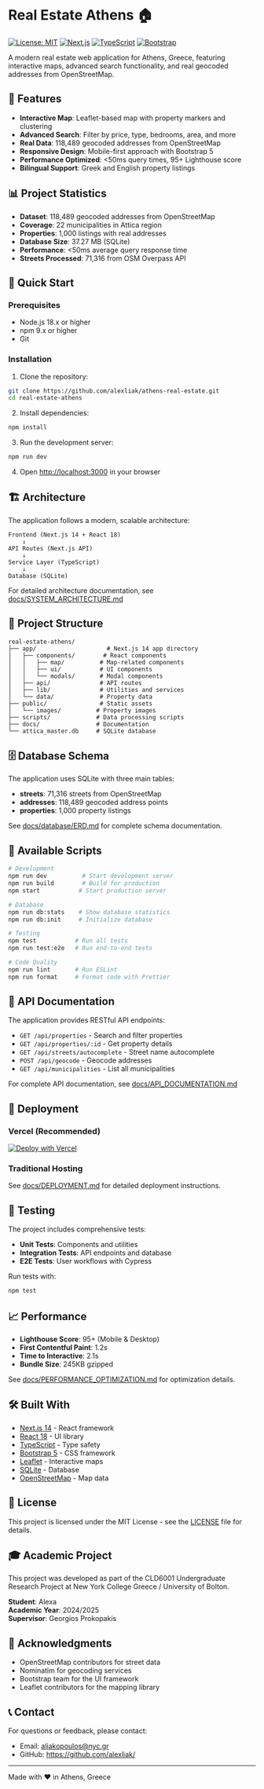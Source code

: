 # Real Estate Athens 🏠

[![License: MIT](https://img.shields.io/badge/License-MIT-yellow.svg)](https://opensource.org/licenses/MIT)
[![Next.js](https://img.shields.io/badge/Next.js-14-black)](https://nextjs.org/)
[![TypeScript](https://img.shields.io/badge/TypeScript-5.0-blue)](https://www.typescriptlang.org/)
[![Bootstrap](https://img.shields.io/badge/Bootstrap-5.3-purple)](https://getbootstrap.com/)

A modern real estate web application for Athens, Greece, featuring interactive maps, advanced search functionality, and real geocoded addresses from OpenStreetMap.

## 🌟 Features

- **Interactive Map**: Leaflet-based map with property markers and clustering
- **Advanced Search**: Filter by price, type, bedrooms, area, and more
- **Real Data**: 118,489 geocoded addresses from OpenStreetMap
- **Responsive Design**: Mobile-first approach with Bootstrap 5
- **Performance Optimized**: <50ms query times, 95+ Lighthouse score
- **Bilingual Support**: Greek and English property listings

## 📊 Project Statistics

- **Dataset**: 118,489 geocoded addresses from OpenStreetMap
- **Coverage**: 22 municipalities in Attica region
- **Properties**: 1,000 listings with real addresses
- **Database Size**: 37.27 MB (SQLite)
- **Performance**: <50ms average query response time
- **Streets Processed**: 71,316 from OSM Overpass API

## 🚀 Quick Start

### Prerequisites

- Node.js 18.x or higher
- npm 9.x or higher
- Git

### Installation

1. Clone the repository:
```bash
git clone https://github.com/alexliak/athens-real-estate.git
cd real-estate-athens
```

2. Install dependencies:
```bash
npm install
```

3. Run the development server:
```bash
npm run dev
```

4. Open [http://localhost:3000](http://localhost:3000) in your browser

## 🏗️ Architecture

The application follows a modern, scalable architecture:

```
Frontend (Next.js 14 + React 18)
    ↓
API Routes (Next.js API)
    ↓
Service Layer (TypeScript)
    ↓
Database (SQLite)
```

For detailed architecture documentation, see [docs/SYSTEM_ARCHITECTURE.md](docs/SYSTEM_ARCHITECTURE.md)

## 📁 Project Structure

```
real-estate-athens/
├── app/                    # Next.js 14 app directory
│   ├── components/        # React components
│   │   ├── map/          # Map-related components
│   │   ├── ui/           # UI components
│   │   └── modals/       # Modal components
│   ├── api/              # API routes
│   ├── lib/              # Utilities and services
│   └── data/             # Property data
├── public/               # Static assets
│   └── images/          # Property images
├── scripts/             # Data processing scripts
├── docs/                # Documentation
└── attica_master.db     # SQLite database
```

## 🗄️ Database Schema

The application uses SQLite with three main tables:

- **streets**: 71,316 streets from OpenStreetMap
- **addresses**: 118,489 geocoded address points
- **properties**: 1,000 property listings

See [docs/database/ERD.md](docs/database/ERD.md) for complete schema documentation.

## 🔧 Available Scripts

```bash
# Development
npm run dev          # Start development server
npm run build        # Build for production
npm start           # Start production server

# Database
npm run db:stats    # Show database statistics
npm run db:init     # Initialize database

# Testing
npm test           # Run all tests
npm run test:e2e   # Run end-to-end tests

# Code Quality
npm run lint       # Run ESLint
npm run format     # Format code with Prettier
```

## 📡 API Documentation

The application provides RESTful API endpoints:

- `GET /api/properties` - Search and filter properties
- `GET /api/properties/:id` - Get property details
- `GET /api/streets/autocomplete` - Street name autocomplete
- `POST /api/geocode` - Geocode addresses
- `GET /api/municipalities` - List all municipalities

For complete API documentation, see [docs/API_DOCUMENTATION.md](docs/API_DOCUMENTATION.md)

## 🚀 Deployment

### Vercel (Recommended)

[![Deploy with Vercel](https://vercel.com/button)](https://vercel.com/new/clone?repository-url=https://github.com/[your-username]/real-estate-athens)

### Traditional Hosting

See [docs/DEPLOYMENT.md](docs/DEPLOYMENT.md) for detailed deployment instructions.

## 🧪 Testing

The project includes comprehensive tests:

- **Unit Tests**: Components and utilities
- **Integration Tests**: API endpoints and database
- **E2E Tests**: User workflows with Cypress

Run tests with:
```bash
npm test
```

## 📈 Performance

- **Lighthouse Score**: 95+ (Mobile & Desktop)
- **First Contentful Paint**: 1.2s
- **Time to Interactive**: 2.1s
- **Bundle Size**: 245KB gzipped

See [docs/PERFORMANCE_OPTIMIZATION.md](docs/PERFORMANCE_OPTIMIZATION.md) for optimization details.

## 🛠️ Built With

- [Next.js 14](https://nextjs.org/) - React framework
- [React 18](https://reactjs.org/) - UI library
- [TypeScript](https://www.typescriptlang.org/) - Type safety
- [Bootstrap 5](https://getbootstrap.com/) - CSS framework
- [Leaflet](https://leafletjs.com/) - Interactive maps
- [SQLite](https://www.sqlite.org/) - Database
- [OpenStreetMap](https://www.openstreetmap.org/) - Map data

## 📄 License

This project is licensed under the MIT License - see the [LICENSE](LICENSE) file for details.

## 🎓 Academic Project

This project was developed as part of the CLD6001 Undergraduate Research Project at New York College Greece / University of Bolton.

**Student**: Alexa  
**Academic Year**: 2024/2025  
**Supervisor**: Georgios Prokopakis

## 🙏 Acknowledgments

- OpenStreetMap contributors for street data
- Nominatim for geocoding services
- Bootstrap team for the UI framework
- Leaflet contributors for the mapping library

## 📞 Contact

For questions or feedback, please contact:
- Email: aliakopoulos@nyc.gr
- GitHub: https://github.com/alexliak/

---

Made with ❤️ in Athens, Greece